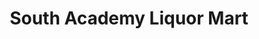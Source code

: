 ---
title: "South Academy Liquor Mart"
url: /colorado-springs/south-academy-liquor-mart/
shop: Spirituosen
---